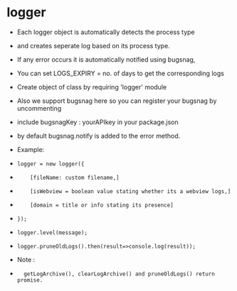 # logger

* Each logger object is automatically detects the process type 

* and creates seperate log based on its process type.

* If any error occurs it is automatically notified using bugsnag,

* You can set LOGS_EXPIRY = no. of days to get the corresponding logs

* Create object of class by requiring 'logger' module

* Also we support bugsnag here so you can register your bugsnag by uncommenting 

* include bugsnagKey : yourAPIkey in your package.json 

* by default bugsnag.notify is added to the error method.

* Example:

*     logger = new logger({

*         [fileName: custom filename,]

*         [isWebview = boolean value stating whether its a webview logs,]

*         [domain = title or info stating its presence]

*     });

*     logger.level(message);

*     logger.pruneOldLogs().then(result=>console.log(result)); 

* Note :

*       getLogArchive(), clearLogArchive() and pruneOldLogs() return promise.
